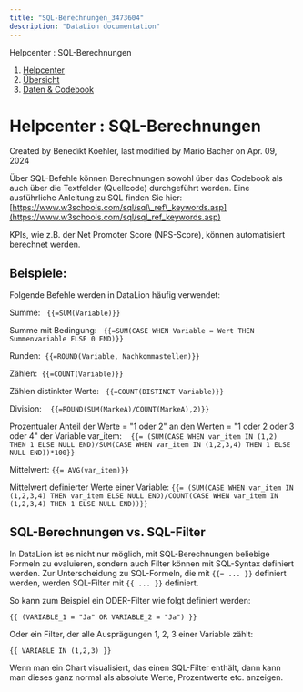```yaml
---
title: "SQL-Berechnungen_3473604"
description: "DataLion documentation"
---
```


Helpcenter : SQL-Berechnungen  

1.  [Helpcenter](index.html)
2.  [Übersicht](2982609.html)
3.  [Daten & Codebook](3440667.html)

# Helpcenter : SQL-Berechnungen

Created by Benedikt Koehler, last modified by Mario Bacher on Apr. 09, 2024

Über SQL-Befehle können Berechnungen sowohl über das Codebook als auch über die Textfelder (Quellcode) durchgeführt werden. Eine ausführliche Anleitung zu SQL finden Sie hier: [https://www.w3schools.com/sql/sql\_ref\_keywords.asp](https://www.w3schools.com/sql/sql_ref_keywords.asp)

KPIs, wie z.B. der Net Promoter Score (NPS-Score), können automatisiert berechnet werden.

## Beispiele:

Folgende Befehle werden in DataLion häufig verwendet:

Summe:   `{{=SUM(Variable)}}`

Summe mit Bedingung:   `{{=SUM(CASE WHEN Variable = Wert THEN Summenvariable ELSE 0 END)}}`

Runden:  `{{=ROUND(Variable, Nachkommastellen)}}`

Zählen:  `{{=COUNT(Variable)}}`

Zählen distinkter Werte:   `{{=COUNT(DISTINCT Variable)}}`

Division:    `{{=ROUND(SUM(MarkeA)/COUNT(MarkeA),2)}}`

Prozentualer Anteil der Werte = "1 oder 2" an den Werten = "1 oder 2 oder 3 oder 4" der Variable var_item:    `{{= (SUM(CASE WHEN var_item IN (1,2) THEN 1 ELSE NULL END)/SUM(CASE WHEN var_item IN (1,2,3,4) THEN 1 ELSE NULL END))*100}}`

Mittelwert: `{{= AVG(var_item)}}`

Mittelwert definierter Werte einer Variable: `{{= (SUM(CASE WHEN var_item IN (1,2,3,4) THEN var_item ELSE NULL END)/COUNT(CASE WHEN var_item IN (1,2,3,4) THEN 1 ELSE NULL END))}}`

## SQL-Berechnungen vs. SQL-Filter

In DataLion ist es nicht nur möglich, mit SQL-Berechnungen beliebige Formeln zu evaluieren, sondern auch Filter können mit SQL-Syntax definiert werden. Zur Unterscheidung zu SQL-Formeln, die mit `{{= ... }}` definiert werden, werden SQL-Filter mit `{{ ... }}` definiert. 

So kann zum Beispiel ein ODER-Filter wie folgt definiert werden:

```
{{ (VARIABLE_1 = "Ja" OR VARIABLE_2 = "Ja") }}
```

Oder ein Filter, der alle Ausprägungen 1, 2, 3 einer Variable zählt:

```
{{ VARIABLE IN (1,2,3) }}
```

Wenn man ein Chart visualisiert, das einen SQL-Filter enthält, dann kann man dieses ganz normal als absolute Werte, Prozentwerte etc. anzeigen.